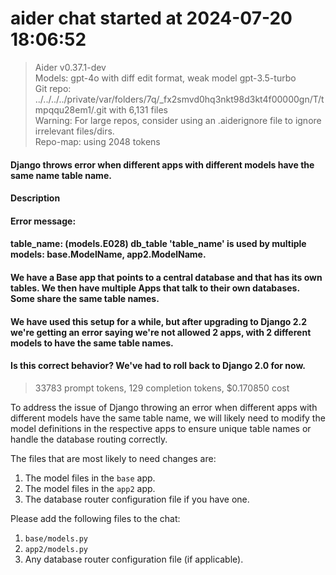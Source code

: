 
# aider chat started at 2024-07-20 18:06:52

> Aider v0.37.1-dev  
> Models: gpt-4o with diff edit format, weak model gpt-3.5-turbo  
> Git repo: ../../../../private/var/folders/7q/_fx2smvd0hq3nkt98d3kt4f00000gn/T/tmpqqu28em1/.git with 6,131 files  
> Warning: For large repos, consider using an .aiderignore file to ignore irrelevant files/dirs.  
> Repo-map: using 2048 tokens  

#### Django throws error when different apps with different models have the same name table name.  
#### Description  
#### 	  
#### Error message:  
#### table_name: (models.E028) db_table 'table_name' is used by multiple models: base.ModelName, app2.ModelName.  
#### We have a Base app that points to a central database and that has its own tables. We then have multiple Apps that talk to their own databases. Some share the same table names.  
#### We have used this setup for a while, but after upgrading to Django 2.2 we're getting an error saying we're not allowed 2 apps, with 2 different models to have the same table names.   
#### Is this correct behavior? We've had to roll back to Django 2.0 for now.  
> 33783 prompt tokens, 129 completion tokens, $0.170850 cost  

To address the issue of Django throwing an error when different apps with different models have the same table name, we will likely need to modify the model definitions in the respective apps to ensure unique table names or handle the database routing correctly.

The files that are most likely to need changes are:
1. The model files in the `base` app.
2. The model files in the `app2` app.
3. The database router configuration file if you have one.

Please add the following files to the chat:
1. `base/models.py`
2. `app2/models.py`
3. Any database router configuration file (if applicable).


